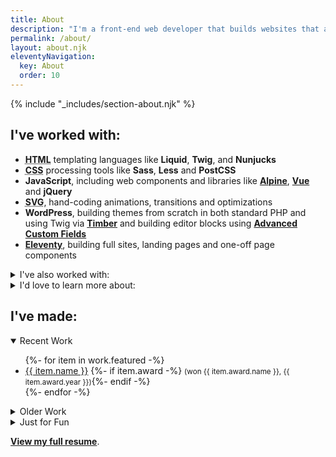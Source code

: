 ```yaml
---
title: About
description: "I'm a front-end web developer that builds websites that are fast, functional and beautiful."
permalink: /about/
layout: about.njk
eleventyNavigation:
  key: About
  order: 10
---
```


{% include "_includes/section-about.njk" %}

<section aria-label="Skills">

## I've worked with:

- <strong><abbr title="HTML">HTML</abbr></strong> templating languages like **Liquid**, **Twig**, and **Nunjucks**
- <strong><abbr title="Cascading Stylesheets">CSS</abbr></strong> processing tools like **Sass**, **Less** and **PostCSS**
- **JavaScript**, including web components and libraries like **[Alpine](https://alpinejs.dev/)**, **[Vue](https://vuejs.org/)** and **jQuery**
- **<abbr title="Scalable Vector Graphics">SVG</abbr>**, hand-coding animations, transitions and optimizations
- **WordPress**, building themes from scratch in both standard PHP and using Twig via **[Timber](https://www.upstatement.com/timber/)** and building editor blocks using **[Advanced Custom Fields](https://advancedcustomfields.com)**
- **[Eleventy](https://11ty.dev)**, building full sites, landing pages and one-off page components

<details>
<summary>I've also worked with:</summary>

### Technologies and Frameworks:

- **Git**, GitHub and BitBucket
- **PHP**, primarily in the context of WordPress theming and templating
- **Node**, primarily in the context of Eleventy
- **Schema.org**, **OpenGraph** and other bits of metadata
- **[GSAP](https://greensock.com/)** framework for web animations
- **<abbr title="Cascading Stylesheets">CSS</abbr> frameworks** like **Bootstrap**, compiled from source and customized to the project whenever possible

### <abbr title="Content Management Systems">CMSes</abbr> and Platforms:

- **[Craft CMS](https://www.craftcms.com/)**
- **Shopify**
- **MailChimp**
- **HubSpot**
- **[Pattern Lab](https://patternlab.io/)**, building pattern libraries for design systems
- **[Netlify](https://netlify.com)**
- **Cloudflare**, as a DNS provider/CDN and doing edge <abbr title="search engine optimization">SEO</abbr> optimization via Cloudflare Workers
- **Google Maps' JavaScript <abbr title="application programming interface">API</abbr>**, for searches, geocoding and design customization
- **WP Engine**

### Software and Services:

- Developer tooling like **npm**, **[Parcel](https://parceljs.org)** and **[gulp](https://gulpjs.com/)**
- Image editors like **Photoshop**, **Illustrator**, **Pixelmator Pro** and **Affinity Designer**
- Design tools like **Sketch**, **Figma** and **Adobe XD**
- Accessibility auditing tools like **[axe](https://www.deque.com/axe/)** and **[WAVE](https://wave.webaim.org/)**
- Performance auditing tools like **Google Lighthouse** and **WebPageTest**
- **Google Analytics** and **Google Tag Manager**, implemented as performantly as possible
- **[Screaming Frog](https://www.screamingfrog.co.uk/)**, to audit sites for accessibility, performance and <abbr title="search engine optimization">SEO</abbr> issues
- **[BrowserStack](https://www.browserstack.com/)** and **[LambdaTest](https://www.lambdatest.com/)**, for browser compatibility testing
- **[Litmus](https://litmus.com)** and **[EmailOnAcid](https://emailonacid.com)**, for email client compatibility testing

</details>

<details>

<summary>I'd love to learn more about:</summary>

- **[Svelte](https://svelte.dev/)**, and other similar tools that compile the framework away during the build process instead of delivering it to the client
- **Privacy-minded analytics tools**
- **[Storybook](https://storybook.js.org/)**

</details>

</section>

<section id="work" aria-label="Sample Work">

## I've made:

<details open>

<summary>Recent Work</summary>

<ul>
{%- for item in work.featured -%}
<li>
<a href="{{ item.url | url }}" target="_blank" rel="noopener noreferrer" aria-label="{{ item.name }} (opens in new window)">{{ item.name }}</a>
{%- if item.award -%} <small>(won {{ item.award.name }}, <time>{{ item.award.year }}</time>)</small>{%- endif -%}
</li>
{%- endfor -%}
</ul>

</details>

<details>

<summary>Older Work</summary>

<ul>
{%- for item in work.old %}
<li>
<a href="{{ item.url | url }}" target="_blank" rel="noopener noreferrer" aria-label="{{ item.name }} (opens in new window)">{{ item.name }}</a>
{%- if item.award -%} <small>(won {{ item.award.name }}, <time>{{ item.award.year }}</time>)</small>{%- endif -%}
</li>
{%- endfor %}
</ul>

<p><small>Some of these probably aren't up to my modern standard. They also often use Typekit fonts, which do not work on archive.org.</small></p>

</details>

<details>

<summary>Just for Fun</summary>

<ul>
{%- for item in work.fun -%}
<li>
<a href="{{ item.url | url }}" target="_blank" rel="noopener noreferrer" aria-label="{{ item.name }} (opens in new window)">{{ item.name }}</a>
{%- if item.desc -%} <small>, {{ item.desc }}</small>{%- endif -%}
</li>
{%- endfor -%}
</ul>

</details>

</section>

<section id="more-info" class="text-center" aria-label="More information">

**[View my full resume](/resume/)**.

</section>
